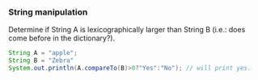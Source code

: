 ### String manipulation

Determine if String A is lexicographically larger than  String B (i.e.: does  come before  in the dictionary?).

```Java
String A = "apple";
String B = "Zebra"
System.out.println(A.compareTo(B)>0?"Yes":"No"); // will print yes.
```
